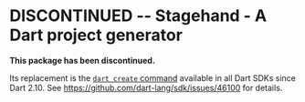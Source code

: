 # DISCONTINUED -- Stagehand - A Dart project generator

**This package has been discontinued.**

Its replacement is the
[`dart create` command](https://dart.dev/tools/dart-tool)
available in all Dart SDKs since Dart 2.10. See
https://github.com/dart-lang/sdk/issues/46100 for details.

